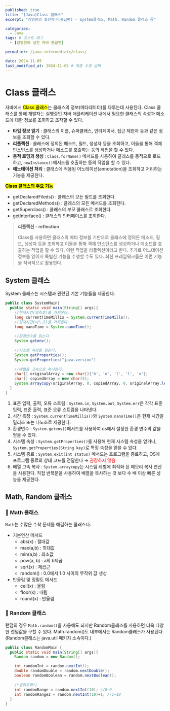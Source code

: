 ```yaml
---
published: true
title: "[Java]Class 클래스"
excerpt: "김영한의 실전자바(중급편) - System클래스, Math, Random 클래스 등"

categories:
  - Java
tags: # 포스트 태그
  - [김영한의 실전 자바-중급편] 

permalink: /java-intermediate/class/

date: 2024-11-05
last_modified_at: 2024-11-05 # 최종 수정 날짜
---
```


# Class 클래스

자바에서 <mark>Class 클래스</mark>는 클래스의 정보(메타데이터)를 다루는데 사용된다. Class 클래스를 통해 개발자는 실행중인 자바 애플리케이션 내에서 필요한 클래스의 속성과 메소드에 대한 정보를 조회하고 조작할 수 있다. 

* **타입 정보 얻기** : 클래스의 이름, 슈퍼클래스, 인터페이서, 접근 제한자 등과 같은 정보를 조회할 수 있다.
* **리플렉션** : 클래스에 정의된 메소드, 필드, 생성자 등을 조회하고, 이들을 통해 객체 인스턴스를 생성하거나 메소드를 호출하는 등의 작업을 할 수 있다. 
* **동적 로딩과 생성** : `Class.forName()` 메서드를 사용하여 클래스를 동적으로 로드하고, `newInstance()`메서드를 호출하는 등의 작업을 할 수 있다.
* **애노테이션 처리** : 클래스에 적용된 어노테이션(annotation)을 조회하고 처리하는 기능을 제공한다.

**<mark>Class 클래스의 주요 기능</mark>**

*  getDeclaredFileds() : 클래스의 모든 필드를 조회한다. 
*  getDeclaredMethods() : 클래스의 모든 메서드를 조회한다.
* getSuperclass() : 클래스의 부모 클래스르 조회한다.
* getInterface() : 클래스의 인터페이스를 조회한다. 

> **리플렉션 - reflection**
>
> Class를 사용하면 클래스의 메타 정보를 기반으로 클래스에 정의돈 메소드, 필드, 생성자 등을 조회화고 이들을 통해 객체 인스턴스를 생성하거나 메소드를 호출하는 작업을 할 수 있다. 이런 작업을 리플렉션이라고 한다. 추가로 어노테이션 정보를 읽어서 특별한 기능을 수행할 수도 있다. 최신 프레임워크들은 이런 기능을 적극적으로 활용한다.

## System 클래스

System 클래스는 시스템과 관련된 기본 기능들을 제공한다. 

```java
public class SystemMain{
  public static void main(String[] args){
    //현재시간(밀리초)를 가져온다.
    long currentTimeMillis = System.currentTimeMills();
    //현재시간(나노초)를 가져온다.
    long nanoTime = System.nanoTime();
    
    //환경변수를 읽는다. 
    System.getenv();
    
    //시스템 속성을 읽는다. 
    System.getProperties();
    System.getProperties("java.version")
    
    //배열을 고속으로 복사한다.
    char[] originalArray = new char[]{'h', 'e', 'l', 'l', 'o'};
   	char[] copiedArray = new char[5];
    System.arraycopy(originalArray, 0, copiedArray, 0, originalArray.length);
  }
}
```

1. 표준 입력, 출력, 오류 스트림 : `System.in`, `System.out`, `System.err`은 각각 표준 입력, 표준 출력, 표준 오류 스트림을 나타낸다.
2. 시간 측정 : `System.currentTimeMillis()`와 `System.nanoTime()`은 현재 시간을 밀리초 또는 나노초로 제공한다.
3. 환경변수 : `System.getenv()`메서드를 사용하여 os에서 설정한 환경 변수의 값을 얻을 수 있다.
4. 시스템 속성 : `System.getProperties()`를 사용해 현재 시스템 속성을 얻거나, `System.getProperties(String key)`로 특정 속성을 얻을 수 있다. 
5. 시스템 종료 : `System.exit(int status)` 메서드는 프로그램을 종료하고, OS에 프로그램 종료의 상태 코드를 전달한다 → <span style="color:red">권장하지 않음</span>
6. 배열 고속 복사 : `System.arraycopy`는 시스템 레벨에 최적화 된 메모리 복사 연산을 사용한다. 직접 반복문을 사용하여 배열을 복사하는 것 보다 수 배 이상 빠른 성능을 제공한다. 

## Math, Random 클래스

### 📌 Math 클래스

`Math`는 수많은 수학 문제를 해결하는 클래스다. 

* 기본연산 메서드
  * abs(x) : 절대값 
  * max(a,b) : 최대값
  * min(a,b) : 최소값
  * pow(a, b) : a의 b제곱
  * sqrt(x) : 제곱근 
  * random() : 0.0에서 1.0 사이의 무작위 값 생성
* 반올림 및 정밀도 메서드
  * ceil(x) : 올림
  * floor(x) : 내림
  * round(x) : 반올림 

### 📌 Random 클래스

랜덤의 경우 `Math.random()`을 사용해도 되지만 Random클래스를 사용하면 더욱 다양한 랜덤값을 구할 수 있다. Math.random()도 내부에서는 Random클래스가 사용된다. (Random클래스는 java.util 패키지 소속이다.)

```java
public class RandomMain {
  public static void main(String[] args){
    Random random = new Random();

    int randomInt = random.nextInt();
   	double randomDouble = random.nextDouble();
    boolean randomBoolean = random.nextBoolean();
    
    /*범위조회*/
    int randomRange = random.nextInt(10); //0~9
    int randomRange2 = random.nextInt(10)+1; //1~10
  }
}
```

